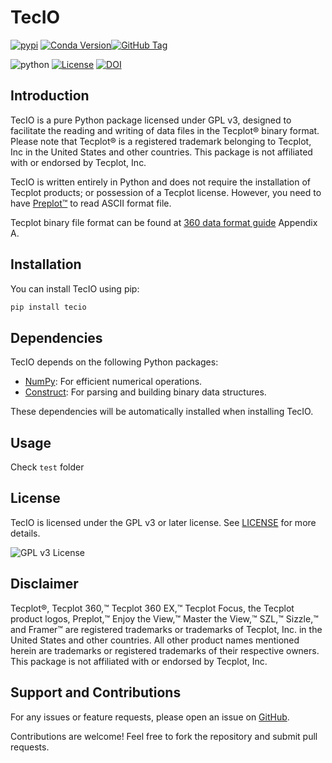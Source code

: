 # TecIO

[![pypi](https://img.shields.io/pypi/v/tecio?logo=pypi&logoColor=white&color=green
)](https://pypi.org/project/tecio/)
[![Conda Version](https://img.shields.io/conda/vn/conda-forge/tecio?logo=conda-forge&logoColor=white&color=green)](https://anaconda.org/conda-forge/tecio)[![GitHub Tag](https://img.shields.io/github/v/tag/luohancfd/tecio?logo=github&label=tag&color=green)](https://github.com/luohancfd/tecio/tags?)

![python](https://img.shields.io/python/required-version-toml?tomlFilePath=https%3A%2F%2Fgithub.com%2Fluohancfd%2Ftecio%2Fraw%2Fmaster%2Fpyproject.toml&logo=python&logoColor=ffe162&color=red) [![License](https://img.shields.io/github/license/luohancfd/tecio?logo=gnu&color=red)](https://github.com/luohancfd/tecio/blob/master/LICENSE.txt) [![DOI](https://zenodo.org/badge/DOI/10.5281/zenodo.11505855.svg)](https://doi.org/10.5281/zenodo.11505855)



## Introduction
TecIO is a pure Python package licensed under GPL v3, designed to facilitate the reading and writing of data files in the Tecplot&reg; binary format. Please note that Tecplot&reg; is a registered trademark belonging to Tecplot, Inc in the United States and other countries. This package is not affiliated with or endorsed by Tecplot, Inc.

TecIO is written entirely in Python and does not require the installation of Tecplot products; or possession of a Tecplot license. However, you need to have [Preplot&trade;](https://tecplot.com/2017/01/05/preplot-szl-convert-overview/) to read ASCII format file.

Tecplot binary file format can be found at [360 data format guide](https://raw.githubusercontent.com/su2code/SU2/master/externals/tecio/360_data_format_guide.pdf) Appendix A.

## Installation
You can install TecIO using pip:
```bash
pip install tecio
```

## Dependencies
TecIO depends on the following Python packages:
- [NumPy](https://numpy.org/): For efficient numerical operations.
- [Construct](https://construct.readthedocs.io/): For parsing and building binary data structures.

These dependencies will be automatically installed when installing TecIO.

## Usage
Check `test` folder

## License
TecIO is licensed under the GPL v3 or later license. See [LICENSE](LICENSE) for more details.

![GPL v3 License](https://www.gnu.org/graphics/gplv3-or-later.svg)

## Disclaimer

Tecplot®, Tecplot 360,™ Tecplot 360 EX,™ Tecplot Focus, the Tecplot product logos, Preplot,™ Enjoy the View,™ Master the View,™ SZL,™ Sizzle,™ and Framer™ are registered trademarks or trademarks of Tecplot, Inc. in the United States and other countries. All other product names mentioned herein are trademarks or registered trademarks of their respective owners. This package is not affiliated with or endorsed by Tecplot, Inc.

## Support and Contributions
For any issues or feature requests, please open an issue on [GitHub](https://github.com/luohancfd/tecio).

Contributions are welcome! Feel free to fork the repository and submit pull requests.
